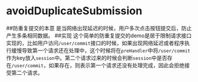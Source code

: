 # avoidDuplicateSubmission
##防重复提交的本意
是当网络出现延迟的时候，用户多次点击按钮提交后，防止产生多条相同数据。
##实现
这个简单的防重复提交的demo是居于限制请求接口实现的，比如用户访问`/user/commit`接口的时候，如果出现网络延迟或者程序执行缓慢导致第一个请求还在处理中，这个时候将在`preHandler`中将`/user/commit`作为key放入`session`中。第二个请求过来的时候会判断`session`中是否存在`/user/commit`，如果存在，则表示第一个请求还没有处理完成，因此会拒绝接受第二个请求。
